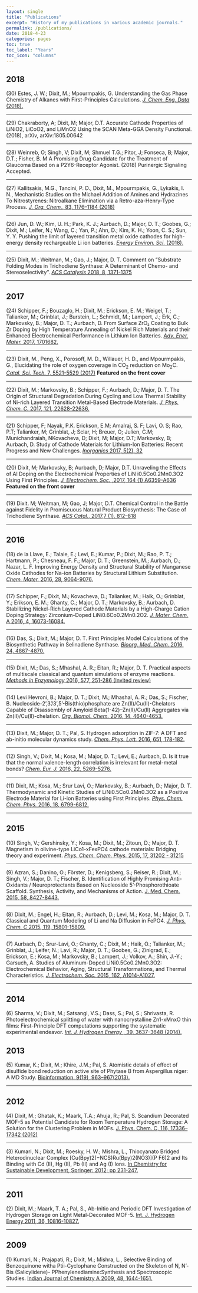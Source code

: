 ```yaml
---
layout: single
title: "Publications"
excerpt: "History of my publications in various academic journals."
permalink: /publications/
date: 2018-4-23
categories: pages
toc: true
toc_label: "Years"
toc_icon: "columns"
---
```

## 2018

(30) Estes, J. W.; Dixit, M.; Mpourmpakis, G. Understanding the Gas Phase Chemistry of Alkanes with First-Principles Calculations. [*J. Chem. Eng. Data* (2018).](https://pubs.acs.org/doi/abs/10.1021/acs.jced.7b00992)

-------------------------------------------------------------------------------------------------------------------------------

 (29) Chakraborty, A; Dixit, M; Major, D.T. Accurate Cathode Properties of LiNiO2, LiCoO2, and LiMnO2 Using the SCAN Meta-GGA Density Functional.(2018), arXiv, arXiv:1805.00642 
 
 ------------------------------------------------------------------------------------------------------------------------------
 
 (28) Weinreb, O; Singh, V; Dixit, M; Shmuel T.G.; Pitor, J; Fonseca, B; Major, D.T.; Fisher, B. M A Promising Drug Candidate for the Treatment of Glaucoma Based on a P2Y6-Receptor Agonist. (2018) Purinergic Signaling Accepted.

----------------------------------------------------------------------------------------------------------------------------
 (27) Kallitsakis, M.G.,  Tancini, P. D., Dixit, M., Mpourmpakis, G., Lykakis, I. N., Mechanistic Studies on the Michael Addition of Amines and Hydrazines To Nitrostyrenes: Nitroalkane Elimination via a Retro-aza-Henry-Type Process. [*J. Org. Chem.*, 83, 1176–1184 (2018)](https://pubs.acs.org/doi/abs/10.1021/acs.joc.7b02637)
 
----------------------------------------------------------------------------------------------------------------------------
(26) Jun, D. W.; Kim, U. H.; Park, K. J.; Aurbach, D.; Major, D. T.; Goobes, G.; Dixit, M.; Leifer, N.; Wang, C.; Yan, P.; Ahn, D.; Kim, K. H.; Yoon, C. S.; Sun, Y. Y. Pushing the limit of layered transition metal oxide cathodes for high-energy density rechargeable Li ion batteries. [*Energy Environ. Sci.* (2018).](http://pubs.rsc.org/en/content/articlelanding/2018/ee/c8ee00227d/unauth#!divAbstract)

----------------------------------------------------------------------------------------------------------------------------
(25) Dixit, M.; Weitman, M.; Gao, J.; Major, D. T. Comment on “Substrate Folding Modes in Trichodiene Synthase: A Determinant of Chemo- and Stereoselectivity”. [*ACS Catalysis* 2018, 8, 1371-1375](https://pubs.acs.org/doi/abs/10.1021/acscatal.7b02823)

----------------------------------------------------------------------------------------------------------------------------
## 2017

(24) Schipper, F.; Bouzaglo, H.; Dixit, M.; Erickson, E. M.; Weigel, T.; Talianker, M.; Grinblat, J.; Burstein, L.; Schmidt, M.; Lampert, J.; Erk, C.; Markovsky, B.; Major, D. T.; Aurbach, D. From Surface ZrO₂ Coating to Bulk Zr Doping by High Temperature Annealing of Nickel Rich Materials and their Enhanced Electrochemical Performance in Lithium Ion Batteries. [*Adv. Ener. Mater.* 2017, 1701682.](https://onlinelibrary.wiley.com/doi/abs/10.1002/aenm.201701682)

----------------------------------------------------------------------------------------------------------------------------
(23) Dixit, M., Peng, X., Porosoff, M. D., Willauer, H. D., and Mpourmpakis, G., Elucidating the role of oxygen coverage in CO<sub>2</sub> reduction on Mo<sub>2</sub>C. [*Catal. Sci. Tech.* 7, 5521-5529 (2017)](http://pubs.rsc.org/-/content/articlelanding/2017/cy/c7cy01810j/unauth#!divAbstract) **Featured on the front cover**

----------------------------------------------------------------------------------------------------------------------------
(22) Dixit, M.; Markovsky, B.; Schipper, F.; Aurbach, D.; Major, D. T. The Origin of Structural Degradation During Cycling and Low Thermal Stability of Ni-rich Layered Transition Metal-Based Electrode Materials. [*J. Phys. Chem. C.* 2017, 121, 22628-22636.](https://pubs.acs.org/doi/abs/10.1021/acs.jpcc.7b06122)

----------------------------------------------------------------------------------------------------------------------------

(21) Schipper, F; Nayak, P.K. Erickson, E.M; Amalraj, S. F; Lavi, O. S; Rao, P.T; Talianker, M; Grinblat, J; Sclar, H; Breuer, O; Julien, C.M; Munichandraiah, NKovacheva, D; Dixit, M; Major, D.T; Markovsky, B; Aurbach, D. Study of Cathode Materials for Lithium-Ion Batteries: Recent Progress and New Challenges. [*Inorganics* 2017, 5(2), 32](http://www.mdpi.com/2304-6740/5/2/32/htm) 

-------------------------------------------------------------------------------------------------------------------------------
(20) Dixit, M; Markovsky, B; Aurbach, D; Major, D.T. Unraveling the Effects of Al Doping on the Electrochemical Properties of LiN i0.5Co0.2Mn0.3O2 Using First Principles. [*J. Electrochem. Soc.* ,2017, 164 (1) A6359-A636](http://jes.ecsdl.org/content/164/1/A6359.short) **Featured on the front cover**

-------------------------------------------------------------------------------------------------------------------------------
(19) Dixit. M; Weitman, M; Gao, J; Major, D.T. Chemical Control in the Battle against Fidelity in
Promiscuous Natural Product Biosynthesis: The Case of Trichodiene Synthase. [*ACS Catal.*, 2017,7 (1), 812–818](https://pubs.acs.org/doi/abs/10.1021/acscatal.6b02584) 

---------------------------------------------------------------------------------------------------------------------------------
## 2016
(18) de la Llave, E.; Talaie, E.; Levi, E.; Kumar, P.; Dixit, M.; Rao, P. T.; Hartmann, P.; Chesneau, F. F.; Major, D. T.; Greenstein, M.; Aurbach, D.; Nazar, L. F. Improving Energy Density and Structural Stability of Manganese Oxide Cathodes for Na-ion Batteries by Structural Lithium Substitution. [*Chem. Mater.* 2016, 28, 9064-9076.](http://pubs.acs.org/doi/abs/10.1021/acs.chemmater.6b04078) 

----------------------------------------------------------------------------------------------------------------------------------
(17) Schipper, F.; Dixit, M.; Kovacheva, D.; Talianker, M.; Haik, O.; Grinblat, Y.; Erikson, E. M.; Ghanty, C.; Major, D. T.; Markovsky, B.; Aurbach, D. Stabilizing Nickel-Rich Layered Cathode Materials by a High-Charge Cation Doping Strategy: Zirconium-Doped LiNi0.6Co0.2Mn0.2O2. [*J. Mater. Chem.* A 2016, 4, 16073-16084.](http://pubs.rsc.org/en/Content/ArticleLanding/2016/TA/c6ta06740a#!divAbstract)

______________________________________________________________________________________________________________________________________

(16) Das, S.; Dixit, M.; Major, D. T. First Principles Model Calculations of the Biosynthetic Pathway in Selinadiene Synthase. [*Bioorg. Med. Chem.* 2016, 24, 4867-4870.](http://www.sciencedirect.com/science/article/pii/S096808961630493X) 

______________________________________________________________________________________________________________________________________
(15) Dixit, M.; Das, S.; Mhashal, A. R.; Eitan, R.; Major, D. T. Practical aspects of multiscale classical and quantum simulations of enzyme reactions. [*Methods in Enzymology* 2016, 577, 251-286 (Invited review)](http://www.sciencedirect.com/science/article/pii/S0076687916300817) 

_____________________________________________________________________________________________________________________________________
(14) Levi Hevroni, B.; Major, D. T.; Dixit, M.; Mhashal, A. R.; Das, S.; Fischer, B. Nucleoside-2’,3’/3’,5’-Bis(thio)phosphate are Zn(II)/Cu(II)-Chelators Capable of Disassembly of Amyloid Beta(1-42)–Zn(II)/Cu(II) Aggregates via Zn(II)/Cu(II)-chelation. [*Org. Biomol. Chem.* 2016, 14, 4640-4653.](http://pubs.rsc.org/en/Content/ArticleLanding/2016/OB/C6OB00613B)

______________________________________________________________________________________________________________________________________
(13) Dixit, M.; Major, D. T.; Pal, S. Hydrogen adsorption in ZIF-7: A DFT and ab-initio molecular dynamics study. [*Chem. Phys. Lett.* 2016, 651, 178-182.](http://www.sciencedirect.com/science/article/pii/S0009261416301397) 

______________________________________________________________________________________________________________________________________
 (12) Singh, V.; Dixit, M.; Kosa, M.; Major, D. T.; Levi, E.; Aurbach, D. Is it true that the normal valence-length correlation is irrelevant for metal-metal bonds? [*Chem. Eur. J.* 2016, 22, 5269-5276.](http://onlinelibrary.wiley.com/doi/10.1002/chem.201504161/full)
 
 _____________________________________________________________________________________________________________________________________
 (11) Dixit, M.; Kosa, M.; Srur Lavi, O.; Markovsky, B.; Aurbach, D.; Major, D. T. Thermodynamic and Kinetic Studies of LiNi0.5Co0.2Mn0.3O2 as a Positive Electrode Material for Li-ion Batteries using First Principles. [*Phys. Chem. Chem. Phys.* 2016, 18, 6799-6812.](http://pubs.rsc.org/en/Content/ArticleLanding/2016/CP/c5cp07128c#!divAbstract) 
 
 _____________________________________________________________________________________________________________________________________
 ## 2015
 
 (10) Singh, V.; Gershinsky, Y.; Kosa, M.; Dixit, M.; Zitoun, D.; Major, D. T. Magnetism in olivine-type LiCo1-xFexPO4 cathode materials: Bridging theory and experiment. [*Phys. Chem. Chem. Phys.* 2015, 17, 31202 - 31215](http://pubs.rsc.org/en/Content/ArticleLanding/2015/CP/c5cp04871k#!divAbstract) 
 
 ______________________________________________________________________________________________________________________________________
 (9) Azran, S.; Danino, O.; Förster, D.; Kenigsberg, S.; Reiser, R.; Dixit, M.; Singh, V.; Major, D. T.; Fischer, B. Identification of Highly Promising Anti-Oxidants / Neuroprotectants Based on Nucleoside 5’-Phosphorothioate Scaffold. Synthesis, Activity, and Mechanisms of Action. [J. Med. Chem. 2015, 58, 8427-8443.](http://pubs.acs.org/doi/abs/10.1021/acs.jmedchem.5b00575)
 
 ______________________________________________________________________________________________________________________________________
 (8) Dixit, M.; Engel, H.; Eitan, R.; Aurbach, D.; Levi, M.; Kosa, M.; Major, D. T. Classical and Quantum Modeling of Li and Na Diffusion in FePO4. [*J. Phys. Chem. C* 2015, 119, 15801-15809.](http://pubs.acs.org/doi/abs/10.1021/acs.jpcc.5b00405)
 
 _______________________________________________________________________________________________________________________________________
(7) Aurbach, D.; Srur-Lavi, O.; Ghanty, C.; Dixit, M.; Haik, O.; Talianker, M.; Grinblat, J.; Leifer, N.; Lavi, R.; Major, D. T.; Goobes, G.; Zinigrad, E.; Erickson, E.; Kosa, M.; Markovsky, B.; Lampert, J.; Volkov, A.; Shin, J.-Y.; Garsuch, A. Studies of Aluminum-Doped LiNi0.5Co0.2Mn0.3O2: Electrochemical Behavior, Aging, Structural Transformations, and Thermal Characteristics. [*J. Electrochem. Soc.* 2015, 162, A1014-A1027.](http://jes.ecsdl.org/content/162/6/A1014.abstract)

________________________________________________________________________________________________________________________________________
## 2014
(6) Sharma, V.; Dixit, M.; Satsangi, V.S.; Dass, S.; Pal, S.; Shrivasta, R. Photoelectrochemical splitting of water with nanocrystalline Zn1-xMnxO thin films: First-Principle DFT computations supporting the systematic experimental endeavor. [*Int. J. Hydrogen Energy* , 39, 3637-3648 (2014).](https://www.sciencedirect.com/science/article/pii/S036031991303142X)

## 2013
(5) Kumar, K.; Dixit, M.; Khire, J.M.; Pal, S. Atomistic details of effect of disulfide bond reduction on active site of Phytase B from Aspergillus niger: A MD Study. [Bioinformation. 9(19), 963–967(2013).](https://www.ncbi.nlm.nih.gov/pmc/articles/PMC3867648/)

_________________________________________________________________________________________________________________________________
## 2012
(4) Dixit, M.; Ghatak, K.; Maark, T.A.; Ahuja, R.; Pal, S. Scandium Decorated MOF-5 as Potential Candidate for Room Temperature Hydrogen Storage: A Solution for the Clustering Problem in MOFs. [J. Phys. Chem. C, 116, 17336–17342 (2012)](https://pubs.acs.org/doi/abs/10.1021/jp302852h)

______________________________________________________________________________________________________________________________________
(3) Kumari, N.; Dixit, M.; Roesky, H. W.; Mishra, L., Thiocyanato Bridged Heterodinuclear Complex [Cu(Bpy)2(−NCS)Ru(Bpy)2(NO3)](P F6)2 and Its Binding with Cd (II), Hg (II), Pb (II) and Ag (I) Ions. [In Chemistry for Sustainable Development, Springer: 2012; pp 231-247.](https://link.springer.com/chapter/10.1007%2F978-90-481-8650-1_15)

_______________________________________________________________________________________________________________________________________
## 2011
(2) Dixit, M.; Maark, T. A.; Pal, S., Ab-Initio and Periodic DFT Investigation of Hydrogen Storage
on Light Metal-Decorated MOF-5. [Int. J. Hydrogen Energy 2011, 36, 10816-10827.](https://www.sciencedirect.com/science/article/pii/S0360319911014145)

________________________________________________________________________________________________________________________________________
## 2009
(1) Kumari, N.; Prajapati, R.; Dixit, M.; Mishra, L., Selective Binding of Benzoquinone witha Ptii-Cyclophane Constructed on the Skeleton of N, N’-Bis (Salicylidene)- PPhenylenediamine:Synthesis and Spectroscopic Studies. [Indian Journal of Chemistry A 2009, 48, 1644-1651.](http://nopr.niscair.res.in/handle/123456789/6752)

________________________________________________________________________________________________________________________________________
